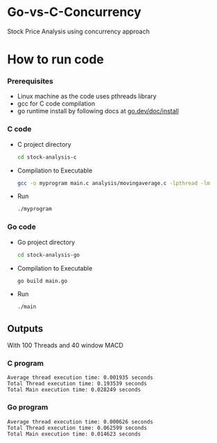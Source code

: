 # Go-vs-C-Concurrency
Stock Price Analysis using concurrency approach

# How to run code
### Prerequisites
- Linux machine as the code uses pthreads library
- gcc for C code compilation
- go runtime install by following docs at [go.dev/doc/install](https://go.dev/doc/install)

### C code
- C project directory
  
  ```bash
  cd stock-analysis-c
  ```
- Compilation to Executable

  ```bash
  gcc -o myprogram main.c analysis/movingaverage.c -lpthread -lm
  ```
- Run 

  ```bash
  ./myprogram
  ```

### Go code
- Go project directory
  
  ```bash
  cd stock-analysis-go
  ```
- Compilation to Executable

  ```bash
  go build main.go
  ```
- Run 

  ```bash
  ./main
  ```

## Outputs

With 100 Threads and 40 window MACD
 
### C program

```
Average thread execution time: 0.001935 seconds
Total Thread execution time: 0.193539 seconds
Total Main execution time: 0.028249 seconds
```

### Go program

``` 
Average thread execution time: 0.000626 seconds
Total Thread execution time: 0.062599 seconds
Total Main execution time: 0.014623 seconds
```
